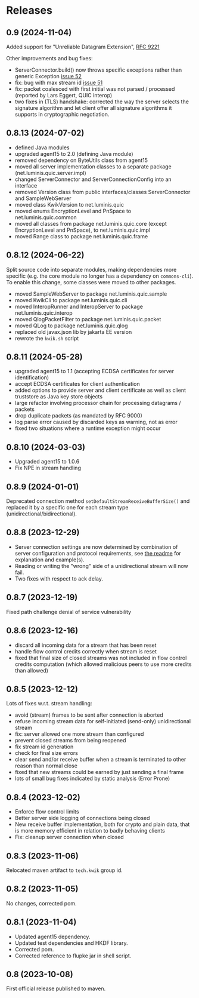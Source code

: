 # Releases

## 0.9 (2024-11-04)

Added support for "Unreliable Datagram Extension", [RFC 9221](https://www.rfc-editor.org/rfc/rfc9221.html)

Other improvements and bug fixes:
- ServerConnector.build() now throws specific exceptions rather than generic Exception [issue 52](https://github.com/ptrd/kwik/issues/52)
- fix: bug with max stream id [issue 51](https://github.com/ptrd/kwik/issues/51)
- fix: packet coalesced with first initial was not parsed / processed (reported by Lars Eggert, QUIC interop)
- two fixes in (TLS) handshake: corrected the way the server selects the signature algorithm
  and let client offer all signature algorithms it supports in cryptographic negotiation.

## 0.8.13 (2024-07-02)

- defined Java modules
- upgraded agent15 to 2.0 (defining Java module)
- removed dependency on ByteUtils class from agent15
- moved all server implementation classes to a separate package (net.luminis.quic.server.impl)
- changed ServerConnector and ServerConnectionConfig into an interface
- removed Version class from public interfaces/classes ServerConnector and SampleWebServer
- moved class KwikVersion to net.luminis.quic
- moved enums EncryptionLevel and PnSpace to net.luminis.quic.common
- moved all classes from package net.luminis.quic.core (except EncryptionLevel and PnSpace), to net.luminis.quic.impl 
- moved Range class to package net.luminis.quic.frame

## 0.8.12 (2024-06-22)

Split source code into separate modules, making dependencies more specific (e.g. the core module no longer has a 
dependency on `commons-cli`). To enable this change, some classes were moved to other packages.

- moved SampleWebServer to package net.luminis.quic.sample
- moved KwikCli to package net.luminis.quic.cli
- moved InteropRunner and InteropServer to package net.luminis.quic.interop
- moved QlogPacketFilter to package net.luminis.quic.packet
- moved QLog to package net.luminis.quic.qlog
- replaced old javax.json lib by jakarta EE version
- rewrote the `kwik.sh` script

## 0.8.11 (2024-05-28)

- upgraded agent15 to 1.1 (accepting ECDSA certificates for server identification)
- accept ECDSA certificates for client authentication
- added options to provide server and client certificate as well as client truststore as Java key store objects
- large refactor involving processor chain for processing datagrams / packets
- drop duplicate packets (as mandated by RFC 9000)
- log parse error caused by discarded keys as warning, not as error
- fixed two situations where a runtime exception might occur

## 0.8.10 (2024-03-03)

- Upgraded agent15 to 1.0.6
- Fix NPE in stream handling

## 0.8.9 (2024-01-01)

Deprecated connection method `setDefaultStreamReceiveBufferSize()` and replaced it by a specific one for each stream type (unidirectional/bidirectional).  

## 0.8.8 (2023-12-29)

- Server connection settings are now determined by combination of server configuration and protocol requirements, 
  see [the readme](readme.md) for explanation and example(s).
- Reading or writing the "wrong" side of a unidirectional stream will now fail. 
- Two fixes with respect to ack delay.

## 0.8.7 (2023-12-19)

Fixed path challenge denial of service vulnerability

## 0.8.6 (2023-12-16)

- discard all incoming data for a stream that has been reset 
- handle flow control credits correctly when stream is reset 
- fixed that final size of closed streams was not included in flow control credits computation (which allowed malicious peers to use more credits than allowed)

## 0.8.5 (2023-12-12)

Lots of fixes w.r.t. stream handling:
- avoid (stream) frames to be sent after connection is aborted
- refuse incoming stream data for self-initiated (send-only) unidirectional stream
- fix: server allowed one more stream than configured
- prevent closed streams from being reopened
- fix stream id generation
- check for final size errors
- clear send and/or receive buffer when a stream is terminated to other reason than normal close
- fixed that new streams could be earned by just sending a final frame
- lots of small bug fixes indicated by static analysis (Error Prone)

## 0.8.4 (2023-12-02)

- Enforce flow control limits
- Better server side logging of connections being closed
- New receive buffer implementation, both for crypto and plain data, that is more memory efficient in relation to badly
  behaving clients
- Fix: cleanup server connection when closed

## 0.8.3 (2023-11-06)

Relocated maven artifact to `tech.kwik` group id.

## 0.8.2 (2023-11-05)

No changes, corrected pom.

## 0.8.1 (2023-11-04)

- Updated agent15 dependency.
- Updated test dependencies and HKDF library.
- Corrected pom.
- Corrected reference to flupke jar in shell script.

## 0.8 (2023-10-08)

First official release published to maven.

